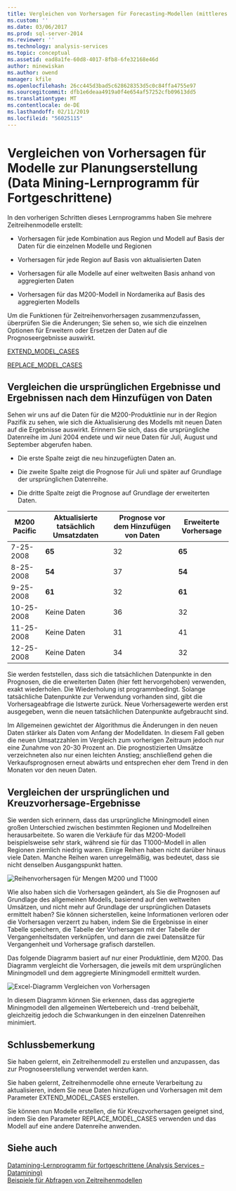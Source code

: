```yaml
---
title: Vergleichen von Vorhersagen für Forecasting-Modellen (mittleres Datamining Tutorial) | Microsoft-Dokumentation
ms.custom: ''
ms.date: 03/06/2017
ms.prod: sql-server-2014
ms.reviewer: ''
ms.technology: analysis-services
ms.topic: conceptual
ms.assetid: ead8a1fe-60d8-4017-8fb8-6fe32168e46d
author: minewiskan
ms.author: owend
manager: kfile
ms.openlocfilehash: 26cc445d3bad5c628628353d5c0c84ffa4755e97
ms.sourcegitcommit: dfb1e6deaa4919a0f4e654af57252cfb09613dd5
ms.translationtype: MT
ms.contentlocale: de-DE
ms.lasthandoff: 02/11/2019
ms.locfileid: "56025115"
---
```

# <a name="comparing-predictions-for-forecasting-models-intermediate-data-mining-tutorial"></a>Vergleichen von Vorhersagen für Modelle zur Planungserstellung (Data Mining-Lernprogramm für Fortgeschrittene)
  In den vorherigen Schritten dieses Lernprogramms haben Sie mehrere Zeitreihenmodelle erstellt:  
  
-   Vorhersagen für jede Kombination aus Region und Modell auf Basis der Daten für die einzelnen Modelle und Regionen  
  
-   Vorhersagen für jede Region auf Basis von aktualisierten Daten  
  
-   Vorhersagen für alle Modelle auf einer weltweiten Basis anhand von aggregierten Daten  
  
-   Vorhersagen für das M200-Modell in Nordamerika auf Basis des aggregierten Modells  
  
 Um die Funktionen für Zeitreihenvorhersagen zusammenzufassen, überprüfen Sie die Änderungen; Sie sehen so, wie sich die einzelnen Optionen für Erweitern oder Ersetzen der Daten auf die Prognoseergebnisse auswirkt.  
  
 [EXTEND_MODEL_CASES](#bkmk_EXTEND)  
  
 [REPLACE_MODEL_CASES](#bkmk_REPLACE)  
  
##  <a name="bkmk_EXTEND"></a> Vergleichen die ursprünglichen Ergebnisse und Ergebnissen nach dem Hinzufügen von Daten  
 Sehen wir uns auf die Daten für die M200-Produktlinie nur in der Region Pazifik zu sehen, wie sich die Aktualisierung des Modells mit neuen Daten auf die Ergebnisse auswirkt. Erinnern Sie sich, dass die ursprüngliche Datenreihe im Juni 2004 endete und wir neue Daten für Juli, August und September abgerufen haben.  
  
-   Die erste Spalte zeigt die neu hinzugefügten Daten an.  
  
-   Die zweite Spalte zeigt die Prognose für Juli und später auf Grundlage der ursprünglichen Datenreihe.  
  
-   Die dritte Spalte zeigt die Prognose auf Grundlage der erweiterten Daten.  
  
|**M200 Pacific**|Aktualisierte tatsächlich Umsatzdaten|Prognose vor dem Hinzufügen von Daten|Erweiterte Vorhersage|  
|----------------------|-----------------------------|------------------------------------|-------------------------|  
|7-25-2008|**65**|32|**65**|  
|8-25-2008|**54**|37|**54**|  
|9-25-2008|**61**|32|**61**|  
|10-25-2008|Keine Daten|36|32|  
|11-25-2008|Keine Daten|31|41|  
|12-25-2008|Keine Daten|34|32|  
  
 Sie werden feststellen, dass sich die tatsächlichen Datenpunkte in den Prognosen, die die erweiterten Daten (hier fett hervorgehoben) verwenden, exakt wiederholen. Die Wiederholung ist programmbedingt. Solange tatsächliche Datenpunkte zur Verwendung vorhanden sind, gibt die Vorhersageabfrage die Istwerte zurück. Neue Vorhersagewerte werden erst ausgegeben, wenn die neuen tatsächlichen Datenpunkte aufgebraucht sind.  
  
 Im Allgemeinen gewichtet der Algorithmus die Änderungen in den neuen Daten stärker als Daten vom Anfang der Modelldaten. In diesem Fall geben die neuen Umsatzzahlen im Vergleich zum vorherigen Zeitraum jedoch nur eine Zunahme von 20-30 Prozent an. Die prognostizierten Umsätze verzeichneten also nur einen leichten Anstieg; anschließend gehen die Verkaufsprognosen erneut abwärts und entsprechen eher dem Trend in den Monaten vor den neuen Daten.  
  
##  <a name="bkmk_REPLACE"></a> Vergleichen der ursprünglichen und Kreuzvorhersage-Ergebnisse  
 Sie werden sich erinnern, dass das ursprüngliche Miningmodell einen großen Unterschied zwischen bestimmten Regionen und Modellreihen herausarbeitete. So waren die Verkäufe für das M200-Modell beispielsweise sehr stark, während sie für das T1000-Modell in allen Regionen ziemlich niedrig waren. Einige Reihen haben nicht darüber hinaus viele Daten. Manche Reihen waren unregelmäßig, was bedeutet, dass sie nicht denselben Ausgangspunkt hatten.  
  
 ![Reihenvorhersagen für Mengen M200 und T1000](../../2014/tutorials/media/6series-defaultforecasting.gif "Reihenvorhersagen für Mengen M200 und T1000")  
  
 Wie also haben sich die Vorhersagen geändert, als Sie die Prognosen auf Grundlage des allgemeinen Modells, basierend auf den weltweiten Umsätzen, und nicht mehr auf Grundlage der ursprünglichen Datasets ermittelt haben? Sie können sicherstellen, keine Informationen verloren oder die Vorhersagen verzerrt zu haben, indem Sie die Ergebnisse in einer Tabelle speichern, die Tabelle der Vorhersagen mit der Tabelle der Vergangenheitsdaten verknüpfen, und dann die zwei Datensätze für Vergangenheit und Vorhersage grafisch darstellen.  
  
 Das folgende Diagramm basiert auf nur einer Produktlinie, dem M200. Das Diagramm vergleicht die Vorhersagen, die jeweils mit dem ursprünglichen Miningmodell und dem aggregierte Miningmodell ermittelt wurden.  
  
 ![Excel-Diagramm Vergleichen von Vorhersagen](../../2014/tutorials/media/m200-predictions-compared.gif "Excel-Diagramm Vergleichen von Vorhersagen")  
  
 In diesem Diagramm können Sie erkennen, dass das aggregierte Miningmodell den allgemeinen Wertebereich und -trend beibehält, gleichzeitig jedoch die Schwankungen in den einzelnen Datenreihen minimiert.  
  
## <a name="conclusion"></a>Schlussbemerkung  
 Sie haben gelernt, ein Zeitreihenmodell zu erstellen und anzupassen, das zur Prognoseerstellung verwendet werden kann.  
  
 Sie haben gelernt, Zeitreihenmodelle ohne erneute Verarbeitung zu aktualisieren, indem Sie neue Daten hinzufügen und Vorhersagen mit dem Parameter EXTEND_MODEL_CASES erstellen.  
  
 Sie können nun Modelle erstellen, die für Kreuzvorhersagen geeignet sind, indem Sie den Parameter REPLACE_MODEL_CASES verwenden und das Modell auf eine andere Datenreihe anwenden.  
  
## <a name="see-also"></a>Siehe auch  
 [Datamining-Lernprogramm für fortgeschrittene &#40;Analysis Services – Datamining&#41;](../../2014/tutorials/intermediate-data-mining-tutorial-analysis-services-data-mining.md)   
 [Beispiele für Abfragen von Zeitreihenmodellen](../../2014/analysis-services/data-mining/time-series-model-query-examples.md)  
  
  
